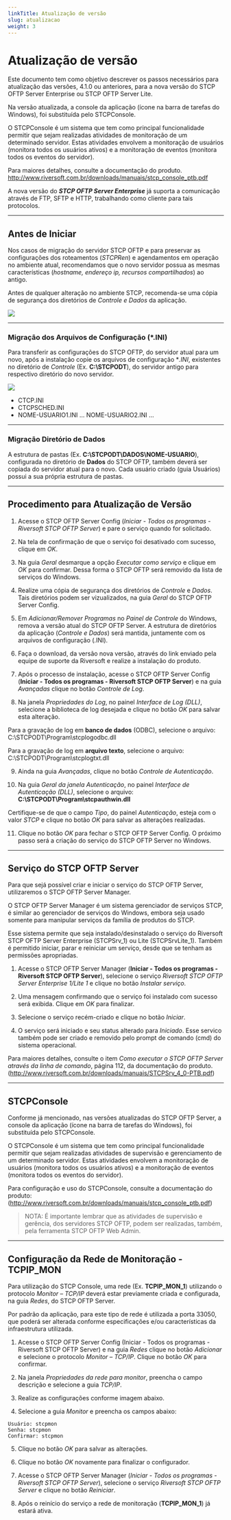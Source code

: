 ```yaml
---
linkTitle: Atualização de versão
slug: atualizacao
weight: 3
---
```

# Atualização de versão

Este documento tem como objetivo descrever os passos necessários para atualização das versões, 4.1.0 ou anteriores, para a nova versão do STCP OFTP Server Enterprise ou STCP OFTP Server Lite.

Na versão atualizada, a console da aplicação (ícone na barra de tarefas do Windows), foi substituída pelo STCPConsole.

O STCPConsole é um sistema que tem como principal funcionalidade permitir que sejam realizadas atividades de monitoração de um determinado servidor. Estas atividades envolvem a monitoração de usuários (monitora todos os usuários ativos) e a monitoração de eventos (monitora todos os eventos do servidor).

Para maiores detalhes, consulte a documentação do produto.
http://www.riversoft.com.br/downloads/manuais/stcp_console_ptb.pdf

A nova versão do _**STCP OFTP Server Enterprise**_ já suporta a comunicação através de FTP, SFTP e HTTP, trabalhando como cliente para tais protocolos.

---
## Antes de Iniciar

Nos casos de migração do servidor STCP OFTP e para preservar as configurações dos roteamentos (_STCPRen_) e agendamentos em operação no ambiente atual, recomendamos que o novo servidor possua as mesmas características (_hostname, endereço ip, recursos compartilhados_) ao antigo.

Antes de qualquer alteração no ambiente STCP, recomenda-se uma cópia de segurança dos diretórios de _Controle e Dados_ da aplicação.

![](./imagem2/img9.png)

---
### Migração dos Arquivos de Configuração (*.INI)

Para transferir as configurações do STCP OFTP, do servidor atual para um novo, após a instalação copie os arquivos de configuração *_.INI_, existentes no diretório de _Controle_ (Ex. **C:\STCPODT**), do servidor antigo para respectivo diretório do novo servidor.

![](./imagem2/img10.png)

* CTCP.INI
* CTCPSCHED.INI
* NOME-USUARIO1.INI ... NOME-USUARIO2.INI ...

---
### Migração Diretório de Dados

A estrutura de pastas (Ex. **C:\STCPODT\DADOS\NOME-USUARIO**), configurada no diretório de **Dados** do STCP OFTP, também deverá ser copiada do servidor atual para o novo. Cada usuário criado (guia Usuários) possui a sua própria estrutura de pastas.

<!-- ![](./imagem2/img11.png) -->

<!-- ![](./imagem2/img12.png) -->

---
## Procedimento para Atualização de Versão

1. Acesse o STCP OFTP Server Config (_Iniciar - Todos os programas - Riversoft STCP OFTP
Server_) e pare o serviço quando for solicitado.

<!-- ![](./imagem2/img13.png) -->

2. Na tela de confirmação de que o serviço foi desativado com sucesso, clique em _OK_.

<!-- ![](./imagem2/img14.png) -->

3. Na guia _Geral_ desmarque a opção _Executar como serviço_ e clique em _OK_ para confirmar. Dessa forma o STCP OFTP será removido da lista de serviços do Windows.

<!-- ![](./imagem2/img15.png) -->

4. Realize uma cópia de segurança dos diretórios de _Controle_ e _Dados_. Tais diretórios podem ser vizualizados, na guia _Geral_ do STCP OFTP Server Config.

<!-- ![](./imagem2/img16.png) -->

5. Em _Adicionar/Remover Programas_ no _Painel de Controle_ do Windows, remova a versão atual do STCP OFTP Server. A estrutura de diretórios da aplicação (_Controle e Dados_) será mantida, juntamente com os arquivos de configuração (.INI).

<!-- ![](./imagem2/img17.png) -->

6. Faça o download, da versão nova versão, através do link enviado pela equipe de suporte da Riversoft e realize a instalação do produto.

<!-- ![](./imagem2/img18.png) -->

<!-- ![](./imagem2/img19.png) -->

7. Após o processo de instalação, acesse o STCP OFTP Server Config (**Iniciar - Todos os programas - Riversoft STCP OFTP Server**) e na guia _Avançadas_ clique no botão _Controle de Log_.

<!-- ![](./imagem2/img20.png) -->

8. Na janela _Propriedades do Log_, no painel _Interface de Log (DLL)_, selecione a biblioteca de log desejada e clique no botão _OK_ para salvar esta alteração.

Para a gravação de log em **banco de dados** (ODBC), selecione o arquivo:
C:\STCPODT\Program\stcplogodbc.dll

Para a gravação de log em **arquivo texto**, selecione o arquivo:
C:\STCPODT\Program\stcplogtxt.dll

<!-- ![](./imagem2/img21.png) -->

9. Ainda na guia _Avançadas_, clique no botão _Controle de Autenticação_.

<!-- ![](./imagem2/img22.png) -->

10. Na guia _Geral da janela Autenticação_, no painel _Interface de Autenticação (DLL)_, selecione o arquivo: **C:\STCPODT\Program\stcpauthwin.dll**

Certifique-se de que o campo _Tipo_, do painel _Autenticação_, esteja com o valor _STCP_ e clique no botão _OK_ para salvar as alterações realizadas.

<!-- ![](./imagem2/img23.png) -->

11. Clique no botão _OK_ para fechar o STCP OFTP Server Config. O próximo passo será a criação do serviço do STCP OFTP Server no Windows.

---
## Serviço do STCP OFTP Server

Para que sejá possível criar e iniciar o serviço do STCP OFTP Server, utilizaremos o STCP OFTP Server Manager.

O STCP OFTP Server Manager é um sistema gerenciador de serviços STCP, é similar ao gerenciador de serviços do Windows, embora seja usado somente para manipular serviços da família de produtos do STCP.

Esse sistema permite que seja instalado/desinstalado o serviço do Riversoft STCP OFTP Server Enterprise (STCPSrv_1) ou Lite (STCPSrvLite_1). Também é permitido iniciar, parar e reiniciar um serviço, desde que se tenham as permissões apropriadas.

1. Acesse o STCP OFTP Server Manager (**Iniciar - Todos os programas - Riversoft STCP
OFTP Server**), selecione o serviço _Riversoft STCP OFTP Server Enterprise 1/Lite 1_ e clique
no botão _Instalar serviço_.

<!-- ![](./imagem2/img24.png) -->

2. Uma mensagem confirmando que o serviço foi instalado com sucesso será exibida. Clique em _OK_ para finalizar.

<!-- ![](./imagem2/img25.png) -->

3. Selecione o serviço recém-criado e clique no botão _Iniciar_.

<!-- ![](./imagem2/img26.png) -->

4. O serviço será iniciado e seu status alterado para _Iniciado_. Esse servico também pode ser criado e removido pelo prompt de comando (cmd) do sistema operacional.

<!-- ![](./imagem2/img27.png) -->

Para maiores detalhes, consulte o item _Como executar o STCP OFTP Server através da linha
de comando_, página 112, da documentação do produto.
(http://www.riversoft.com.br/downloads/manuais/STCPSrv_4_0-PTB.pdf)

---
## STCPConsole

Conforme já mencionado, nas versões atualizadas do STCP OFTP Server, a console da aplicação (ícone na barra de tarefas do Windows), foi substituída pelo STCPConsole.

O STCPConsole é um sistema que tem como principal funcionalidade permitir que sejam realizadas atividades de supervisão e gerenciamento de um determinado servidor. Estas atividades envolvem a monitoração de usuários (monitora todos os usuários ativos) e a monitoração de eventos (monitora todos os eventos do servidor).

<!-- ![](./imagem2/img28.png) -->

Para configuração e uso do STCPConsole, consulte a documentação do produto:
(http://www.riversoft.com.br/downloads/manuais/stcp_console_ptb.pdf)

<!-- ![](./imagem2/img29.png) -->

> NOTA: É importante lembrar que as atividades de supervisão e gerência, dos servidores STCP OFTP, podem ser realizadas, também, pela ferramenta STCP OFTP Web Admin.

---
## Configuração da Rede de Monitoração - TCPIP_MON

Para utilização do STCP Console, uma rede (Ex. **TCPIP_MON_1**) utilizando o protocolo _Monitor – TCP/IP_ deverá estar previamente criada e configurada, na guia _Redes_, do STCP OFTP Server.

Por padrão da aplicação, para este tipo de rede é utilizada a porta 33050, que poderá ser alterada conforme especificações e/ou características da infraestrutura utilizada.

1. Acesse o STCP OFTP Server Config (Iniciar - Todos os programas - Riversoft STCP OFTP Server) e na guia _Redes_ clique no botão _Adicionar_ e selecione o protocolo _Monitor – TCP/IP_. Clique no botão _OK_ para confirmar.

<!-- ![](./imagem2/img30.png) -->

2. Na janela _Propriedades da rede para monitor_, preencha o campo descrição e selecione a guia _TCP/IP_.

<!-- ![](./imagem2/img31.png) -->

3. Realize as configurações conforme imagem abaixo.

<!-- ![](./imagem2/img32.png) -->

4. Selecione a guia _Monitor_ e preencha os campos abaixo:
```
Usuário: stcpmon
Senha: stcpmon
Confirmar: stcpmon
```
<!-- ![](./imagem2/img33.png) -->

5. Clique no botão _OK_ para salvar as alterações.

6. Clique no botão _OK_ novamente para finalizar o configurador.

7. Acesse o STCP OFTP Server Manager (_Iniciar - Todos os programas - Riversoft STCP OFTP Server_), selecione o serviço _Riversoft STCP OFTP Server_ e clique no botão _Reiniciar_.

<!-- ![](./imagem2/img34.png) -->

8. Após o reinício do serviço a rede de monitoração (**TCPIP_MON_1**) já estará ativa.



